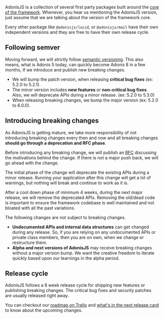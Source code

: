 AdonisJS is a collection of several first party packages built around the [core of the framework](https://github.com/adonisjs/core). Whenever, you hear us mentioning the AdonisJS version, just assume that we are talking about the version of the framework core.

Every other package like `@adonisjs/lucid`, or `@adonisjs/mail` have their own independent versions and they are free to have their own release cycle.

## Following semver
Moving forward, we will strictly follow [semantic versioning](https://semver.org/). This also means, what is Adonis 5 today, can quickly become Adonis 8 in a few months, if we introduce and publish new breaking changes.

- We will bump the patch version, when releasing **critical bug fixes** (ex: 5.2.0 to 5.2.1).
- The minor version includes **new features** or **non-critical bug fixes**. Also, we will deprecate APIs during a minor release. (ex: 5.2.0 to 5.3.0)
- When releasing breaking changes, we bump the major version (ex: 5.2.0 to 6.0.0).

## Introducing breaking changes
As AdonisJS is getting mature, we take more responsibility of not introducing breaking changes every then and now and all breaking changes **should go through a deprecation and RFC phase**.

Before introducing any breaking change, we will publish an [RFC](http://github.com/adonisjs/rfcs) discussing the motivations behind the change. If there is not a major push back, we will go ahead with the change.

The initial phase of the change will deprecate the existing APIs during a minor release. Running your application after this change will get a lot of warnings, but nothing will break and continue to work as it is.

After a cool down phase of minimum 4 weeks, during the next major release, we will remove the deprecated APIs. Removing the old/dead code is important to ensure the framework codebase is well maintained and not bloated with all the past variations.

The following changes are not subject to breaking changes.

- **Undocumented APIs and internal data structures** can get changed during any release. So, if you are relying on any undocumented APIs or private class members, then you are on own, when we change or restructure them.
- **Alpha and next versions of AdonisJS** may receive breaking changes without a major version bump. We want the creative freedom to iterate quickly based upon our learnings in the alpha period.

## Release cycle
AdonisJS follows a 8 week release cycle for shipping new features or publishing breaking changes. The critical bug fixes and security patches are usually released right away.

You can checkout our [roadmap on Trello](https://trello.com/b/3klaHbfP/adonisjs-roadmap) and [what's in the next release card](https://trello.com/c/1qTLaVPl/44-may-2021) to know about the upcoming changes.
